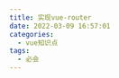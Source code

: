 ```yaml
---
title: 实现vue-router
date: 2022-03-09 16:57:01
categories: 
  - vue知识点
tags: 
  - 必会
---
```


<!--more-->



















